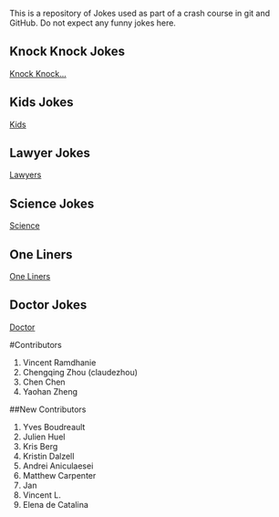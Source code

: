 This is a repository of Jokes used as part of a crash course in git and GitHub.
Do not expect any funny jokes here.

## Knock Knock Jokes
[Knock Knock...](KnockKnock/content.md)

## Kids Jokes
[Kids](Kids/content.md)

## Lawyer Jokes
[Lawyers](Lawyers/content.md)

## Science Jokes
[Science](Science/content.md)

## One Liners
[One Liners](OneLiners/content.md)

## Doctor Jokes
[Doctor](Doctor/content.md)

#Contributors
1. Vincent Ramdhanie
2. Chengqing Zhou (claudezhou)
3. Chen Chen
4. Yaohan Zheng

##New Contributors
1. Yves Boudreault
2. Julien Huel
3. Kris Berg
4. Kristin Dalzell
4. Andrei Aniculaesei
5. Matthew Carpenter
6. Jan
7. Vincent L.
8. Elena de Catalina
